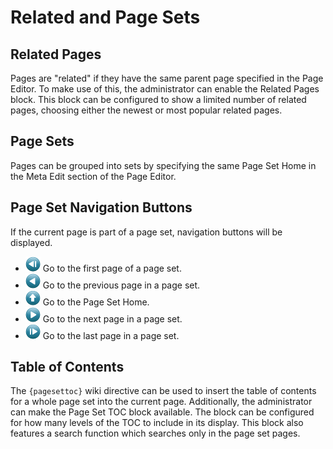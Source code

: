 # Related and Page Sets

## **Related Pages**

Pages are "related" if they have the same parent page specified in the Page Editor. To make use of this, the administrator can enable the Related Pages block. This block can be configured to show a limited number of related pages, choosing either the newest or most popular related pages.

## **Page Sets**

Pages can be grouped into sets by specifying the same Page Set Home in the Meta Edit section of the Page Editor.

## **Page Set Navigation Buttons**

If the current page is part of a page set, navigation buttons will be displayed.

* ![First Icon](../.gitbook/assets/psfirst.png) Go to the first page of a page set.
* ![Previous Icon](../.gitbook/assets/psprev.png) Go to the previous page in a page set.
* ![Home Icon](../.gitbook/assets/pshome.png) Go to the Page Set Home.
* ![Next Icon](../.gitbook/assets/psnext.png) Go to the next page in a page set.
* ![Last Icon](../.gitbook/assets/pslast.png) Go to the last page in a page set.

## **Table of Contents**

The `{pagesettoc}` wiki directive can be used to insert the table of contents for a whole page set into the current page. Additionally, the administrator can make the Page Set TOC block available. The block can be configured for how many levels of the TOC to include in its display. This block also features a search function which searches only in the page set pages.

